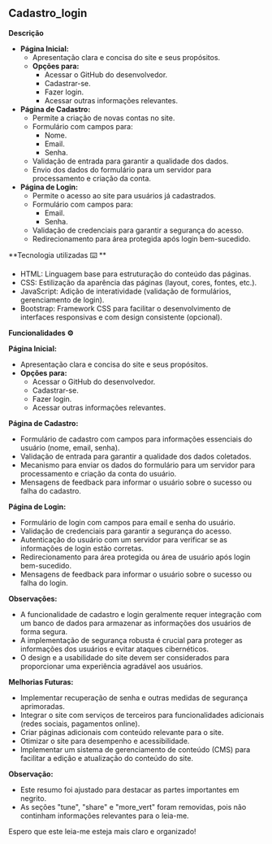 ## Cadastro_login

**Descrição**

* **Página Inicial:**
    * Apresentação clara e concisa do site e seus propósitos.
    * **Opções para:**
        * Acessar o GitHub do desenvolvedor.
        * Cadastrar-se.
        * Fazer login.
        * Acessar outras informações relevantes.
* **Página de Cadastro:**
    * Permite a criação de novas contas no site.
    * Formulário com campos para:
        * Nome.
        * Email.
        * Senha.
    * Validação de entrada para garantir a qualidade dos dados.
    * Envio dos dados do formulário para um servidor para processamento e criação da conta.
* **Página de Login:**
    * Permite o acesso ao site para usuários já cadastrados.
    * Formulário com campos para:
        * Email.
        * Senha.
    * Validação de credenciais para garantir a segurança do acesso.
    * Redirecionamento para área protegida após login bem-sucedido.

**Tecnologia utilizadas ⌨️ **

* HTML: Linguagem base para estruturação do conteúdo das páginas.
* CSS: Estilização da aparência das páginas (layout, cores, fontes, etc.).
* JavaScript: Adição de interatividade (validação de formulários, gerenciamento de login).
* Bootstrap: Framework CSS para facilitar o desenvolvimento de interfaces responsivas e com design consistente (opcional).

**Funcionalidades ⚙️**

**Página Inicial:**

* Apresentação clara e concisa do site e seus propósitos.
* **Opções para:**
    * Acessar o GitHub do desenvolvedor.
    * Cadastrar-se.
    * Fazer login.
    * Acessar outras informações relevantes.

**Página de Cadastro:**

* Formulário de cadastro com campos para informações essenciais do usuário (nome, email, senha).
* Validação de entrada para garantir a qualidade dos dados coletados.
* Mecanismo para enviar os dados do formulário para um servidor para processamento e criação da conta do usuário.
* Mensagens de feedback para informar o usuário sobre o sucesso ou falha do cadastro.

**Página de Login:**

* Formulário de login com campos para email e senha do usuário.
* Validação de credenciais para garantir a segurança do acesso.
* Autenticação do usuário com um servidor para verificar se as informações de login estão corretas.
* Redirecionamento para área protegida ou área de usuário após login bem-sucedido.
* Mensagens de feedback para informar o usuário sobre o sucesso ou falha do login.

**Observações:**

* A funcionalidade de cadastro e login geralmente requer integração com um banco de dados para armazenar as informações dos usuários de forma segura.
* A implementação de segurança robusta é crucial para proteger as informações dos usuários e evitar ataques cibernéticos.
* O design e a usabilidade do site devem ser considerados para proporcionar uma experiência agradável aos usuários.

**Melhorias Futuras:**

* Implementar recuperação de senha e outras medidas de segurança aprimoradas.
* Integrar o site com serviços de terceiros para funcionalidades adicionais (redes sociais, pagamentos online).
* Criar páginas adicionais com conteúdo relevante para o site.
* Otimizar o site para desempenho e acessibilidade.
* Implementar um sistema de gerenciamento de conteúdo (CMS) para facilitar a edição e atualização do conteúdo do site.

**Observação:**

* Este resumo foi ajustado para destacar as partes importantes em negrito.
* As seções "tune", "share" e "more_vert" foram removidas, pois não continham informações relevantes para o leia-me.

Espero que este leia-me esteja mais claro e organizado!
